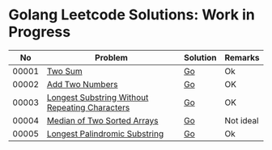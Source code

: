# Golang Leetcode Solutions: Work in Progress

|No|Problem|Solution|Remarks
|---|---|---|---|
|00001|[Two Sum](./00001/00001_two_sum.md)|[Go](./00001/00001_two_sum.go)|Ok|
|00002|[Add Two Numbers](./00002/00002_add_two_numbers.md)|[Go](./00002/00002_add_two_numbers.go)|OK|
|00003|[Longest Substring Without Repeating Characters](./00003/problem.md)|[Go](./00003/solution.go)|OK|
|00004|[Median of Two Sorted Arrays](./00004/problem.md)|[Go](./00004/solution.go)|Not ideal|
|00005|[Longest Palindromic Substring](./00005/problem.md)|[Go](./00005/solution.go)|Ok|